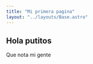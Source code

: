 ```yaml
---
title: "Mi primera pagina"
layout: "../layouts/Base.astro"
---
```


## Hola putitos

Que nota mi gente